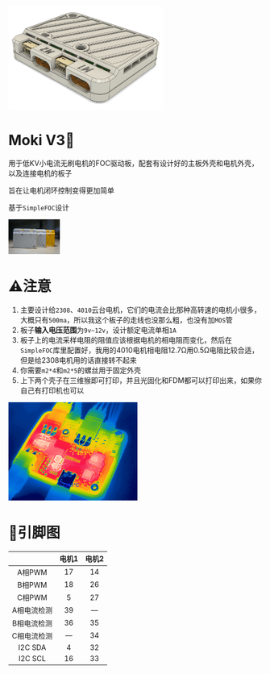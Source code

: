 <img src="\老版本文件\渲染\效果图.png" style="zoom:30%;" />

# Moki V3🦄

用于低KV小电流无刷电机的FOC驱动板，配套有设计好的主板外壳和电机外壳，以及连接电机的板子

旨在让电机闭环控制变得更加简单

基于`SimpleFOC`设计

<img src="图片\DSC00406.JPG" style="zoom:10%;" />

# ⚠️注意

1. 主要设计给`2308`、`4010`云台电机，它们的电流会比那种高转速的电机小很多，大概只有`500ma`，所以我这个板子的走线也没那么粗，也没有加`MOS`管
2. 板子**输入电压范围**为`9v~12v`，设计额定电流单相`1A`
3. 板子上的电流采样电阻的阻值应该根据电机的相电阻而变化，然后在`SimpleFOC`库里配置好，我用的4010电机相电阻12.7Ω用0.5Ω电阻比较合适，但是给2308电机用的话直接转不起来
4. 你需要`m2*4`和`m2*5`的螺丝用于固定外壳
5. 上下两个壳子在三维猴即可打印，并且光固化和FDM都可以打印出来，如果你自己有打印机也可以

<img src="图片\2023-02-08-14-50-58.png" alt="2023-02-08-14-50-58" style="zoom: 25%;" />

# 🙌引脚图

|             | 电机1 | 电机2 |
| :---------: | :---: | :---: |
|   A相PWM    |  17   |  14   |
|   B相PWM    |  18   |  26   |
|   C相PWM    |   5   |  27   |
| A相电流检测 |  39   |   —   |
| B相电流检测 |  36   |  35   |
| C相电流检测 |   —   |  34   |
|  I2C  SDA   |   4   |  32   |
|  I2C  SCL   |  16   |  33   |
